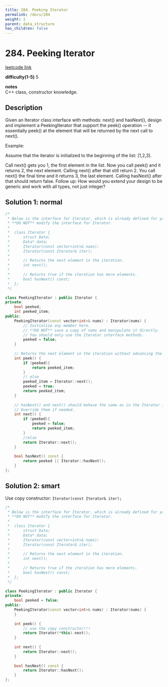 ```yaml
---
title: 284. Peeking Iterator
permalink: /docs/284
weight: 1
parent: data_structure
has_children: false
---
```

# 284. Peeking Iterator
[leetcode link](https://leetcode.com/problems/peeking-iterator/)

**difficulty(1-5)** 
5

**notes**   
C++ class, constructor knowledge.

## Description
Given an Iterator class interface with methods: next() and hasNext(), design and implement a PeekingIterator that support the peek() operation -- it essentially peek() at the element that will be returned by the next call to next().

Example:

Assume that the iterator is initialized to the beginning of the list: [1,2,3].

Call next() gets you 1, the first element in the list.
Now you call peek() and it returns 2, the next element. Calling next() after that still return 2. 
You call next() the final time and it returns 3, the last element. 
Calling hasNext() after that should return false.
Follow up: How would you extend your design to be generic and work with all types, not just integer?

## Solution 1: normal

```c++
/*
 * Below is the interface for Iterator, which is already defined for you.
 * **DO NOT** modify the interface for Iterator.
 *
 *  class Iterator {
 *		struct Data;
 * 		Data* data;
 *		Iterator(const vector<int>& nums);
 * 		Iterator(const Iterator& iter);
 *
 * 		// Returns the next element in the iteration.
 *		int next();
 *
 *		// Returns true if the iteration has more elements.
 *		bool hasNext() const;
 *	};
 */

class PeekingIterator : public Iterator {
private:
    bool peeked;
    int peeked_item;
public:
	PeekingIterator(const vector<int>& nums) : Iterator(nums) {
	    // Initialize any member here.
	    // **DO NOT** save a copy of nums and manipulate it directly.
	    // You should only use the Iterator interface methods.
	    peeked = false;
	}
	
    // Returns the next element in the iteration without advancing the iterator.
	int peek() {
        if (peeked){
            return peeked_item;
        }
        // else
        peeked_item = Iterator::next();
        peeked = true;
        return peeked_item;
	}
	
	// hasNext() and next() should behave the same as in the Iterator interface.
	// Override them if needed.
	int next() {
	    if (peeked){
            peeked = false;
            return peeked_item;
        }
        //else
        return Iterator::next();
	}
	
	bool hasNext() const {
	    return peeked || Iterator::hasNext();
	}
};
```

## Solution 2: smart
Use copy constructor: `Iterator(const Iterator& iter);`
```c++
/*
 * Below is the interface for Iterator, which is already defined for you.
 * **DO NOT** modify the interface for Iterator.
 *
 *  class Iterator {
 *		struct Data;
 * 		Data* data;
 *		Iterator(const vector<int>& nums);
 * 		Iterator(const Iterator& iter);
 *
 * 		// Returns the next element in the iteration.
 *		int next();
 *
 *		// Returns true if the iteration has more elements.
 *		bool hasNext() const;
 *	};
 */

class PeekingIterator : public Iterator {
private:
    bool peeked = false;
public:
	PeekingIterator(const vector<int>& nums) : Iterator(nums) {
	}
	
    int peek() {
        // use the copy constructor!!!
        return Iterator(*this).next();
	}
	
	int next() {
        return Iterator::next();
	}
	
	bool hasNext() const {
	    return Iterator::hasNext();
	}
};
```
<!-- 
Default label
{: .label }

Blue label
{: .label .label-blue }

Stable
{: .label .label-green }

New release
{: .label .label-purple }

Coming soon
{: .label .label-yellow }

Deprecated
{: .label .label-red } -->
